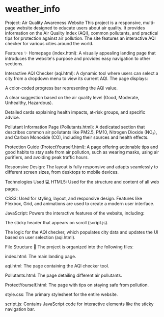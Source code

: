 # weather_info
Project: Air Quality Awareness Website 
This project is a responsive, multi-page website designed to educate users about air quality. It provides information on the Air Quality Index (AQI), common pollutants, and practical tips for protection against air pollution. The site features an interactive AQI checker for various cities around the world.

Features ✨
Homepage (index.html): A visually appealing landing page that introduces the website's purpose and provides easy navigation to other sections.

Interactive AQI Checker (aqi.html): A dynamic tool where users can select a city from a dropdown menu to view its current AQI. The page displays:

A color-coded progress bar representing the AQI value.

A clear suggestion based on the air quality level (Good, Moderate, Unhealthy, Hazardous).

Detailed cards explaining health impacts, at-risk groups, and specific advice.

Pollutant Information Page (Pollutants.html): A dedicated section that describes common air pollutants like PM2.5, PM10, Nitrogen Dioxide (NO₂), and Carbon Monoxide (CO), including their sources and health effects.

Protection Guide (ProtectYourself.html): A page offering actionable tips and good habits to stay safe from air pollution, such as wearing masks, using air purifiers, and avoiding peak traffic hours.

Responsive Design: The layout is fully responsive and adapts seamlessly to different screen sizes, from desktops to mobile devices.

Technologies Used 💻
HTML5: Used for the structure and content of all web pages.

CSS3: Used for styling, layout, and responsive design. Features like Flexbox, Grid, and animations are used to create a modern user interface.

JavaScript: Powers the interactive features of the website, including:

The sticky header that appears on scroll (script.js).

The logic for the AQI checker, which populates city data and updates the UI based on user selection (aqi.html).

File Structure 📂
The project is organized into the following files:

index.html: The main landing page.

aqi.html: The page containing the AQI checker tool.

Pollutants.html: The page detailing different air pollutants.

ProtectYourself.html: The page with tips on staying safe from pollution.

style.css: The primary stylesheet for the entire website.

script.js: Contains JavaScript code for interactive elements like the sticky navigation bar.
